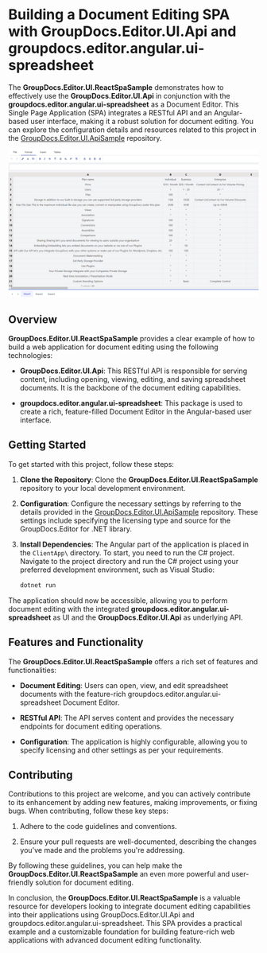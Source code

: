 # Building a Document Editing SPA with GroupDocs.Editor.UI.Api and groupdocs.editor.angular.ui-spreadsheet

The **GroupDocs.Editor.UI.ReactSpaSample** demonstrates how to effectively use the **GroupDocs.Editor.UI.Api** in conjunction with the **groupdocs.editor.angular.ui-spreadsheet** as a Document Editor. This Single Page Application (SPA) integrates a RESTful API and an Angular-based user interface, making it a robust solution for document editing. You can explore the configuration details and resources related to this project in the [GroupDocs.Editor.UI.ApiSample](https://github.com/groupdocs-editor/GroupDocs.Editor-for-.NET-UI/tree/master/samples/GroupDocs.Editor.UI.ApiSample) repository.

![Editor show](docs/editor.ui.png)

## Overview

**GroupDocs.Editor.UI.ReactSpaSample** provides a clear example of how to build a web application for document editing using the following technologies:

- **GroupDocs.Editor.UI.Api**: This RESTful API is responsible for serving content, including opening, viewing, editing, and saving spreadsheet documents. It is the backbone of the document editing capabilities.

- **groupdocs.editor.angular.ui-spreadsheet**: This package is used to create a rich, feature-filled Document Editor in the Angular-based user interface.

## Getting Started

To get started with this project, follow these steps:

1. **Clone the Repository**: Clone the **GroupDocs.Editor.UI.ReactSpaSample** repository to your local development environment.

2. **Configuration**: Configure the necessary settings by referring to the details provided in the [GroupDocs.Editor.UI.ApiSample](https://github.com/groupdocs-editor/GroupDocs.Editor-for-.NET-UI/tree/master/samples/GroupDocs.Editor.UI.ApiSample) repository. These settings include specifying the licensing type and source for the GroupDocs.Editor for .NET library.

3. **Install Dependencies**: The Angular part of the application is placed in the `ClientApp\` directory. To start, you need to run the C# project. Navigate to the project directory and run the C# project using your preferred development environment, such as Visual Studio:

   ```bash
   dotnet run
   ```

The application should now be accessible, allowing you to perform document editing with the integrated **groupdocs.editor.angular.ui-spreadsheet** as UI and the **GroupDocs.Editor.UI.Api** as underlying API.

## Features and Functionality

The **GroupDocs.Editor.UI.ReactSpaSample** offers a rich set of features and functionalities:

- **Document Editing**: Users can open, view, and edit spreadsheet documents with the feature-rich groupdocs.editor.angular.ui-spreadsheet Document Editor.

- **RESTful API**: The API serves content and provides the necessary endpoints for document editing operations.

- **Configuration**: The application is highly configurable, allowing you to specify licensing and other settings as per your requirements.

## Contributing

Contributions to this project are welcome, and you can actively contribute to its enhancement by adding new features, making improvements, or fixing bugs. When contributing, follow these key steps:

1. Adhere to the code guidelines and conventions.

2. Ensure your pull requests are well-documented, describing the changes you've made and the problems you're addressing.

By following these guidelines, you can help make the **GroupDocs.Editor.UI.ReactSpaSample** an even more powerful and user-friendly solution for document editing.

In conclusion, the **GroupDocs.Editor.UI.ReactSpaSample** is a valuable resource for developers looking to integrate document editing capabilities into their applications using GroupDocs.Editor.UI.Api and groupdocs.editor.angular.ui-spreadsheet. This SPA provides a practical example and a customizable foundation for building feature-rich web applications with advanced document editing functionality.